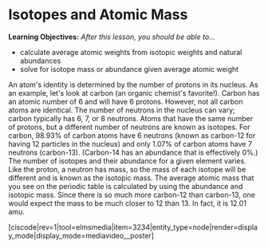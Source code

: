 # Isotopes and Atomic Mass

**Learning Objectives:** _After this lesson, you should be able to…_

* calculate average atomic weights from isotopic weights and natural abundances
* solve for isotope mass or abundance given average atomic weight


An atom's identity is determined by the number of protons in its nucleus. As an example, let's look at carbon (an organic chemist's favorite!). Carbon has an atomic number of 6 and will have 6 protons. However, not all carbon atoms are identical. The number of neutrons in the nucleus can vary; carbon typically has 6, 7, or 8 neutrons. Atoms that have the same number of protons, but a different number of neutrons are known as isotopes. For carbon, 98.93% of carbon atoms have 6 neutrons (known as carbon-12 for having 12 particles in the nucleus) and only 1.07% of carbon atoms have 7 neutrons (carbon-13). (Carbon-14 has an abundance that is effectively 0%.)
The number of isotopes and their abundance for a given element varies. Like the proton, a neutron has mass, so the mass of each isotope will be different and is known as the isotopic mass. The average atomic mass that you see on the periodic table is calculated by using the abundance and isotopic mass. Since there is so much more carbon-12 than carbon-13, one would expect the mass to be much closer to 12 than 13. In fact, it is 12.01 amu.


[ciscode|rev=1|tool=elmsmedia|item=3234|entity_type=node|render=display_mode|display_mode=mediavideo__poster]


